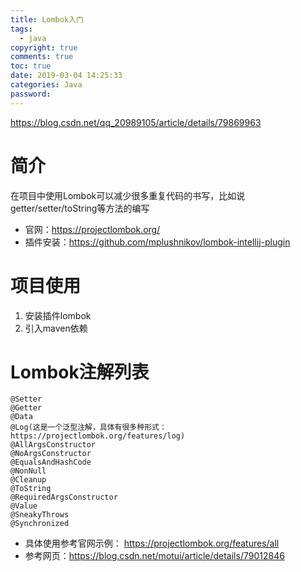 ```yaml
---
title: Lombok入门
tags:
  - java 
copyright: true
comments: true
toc: true
date: 2019-03-04 14:25:33
categories: Java
password:
--- 
```


https://blog.csdn.net/qq_20989105/article/details/79869963

# 简介
在项目中使用Lombok可以减少很多重复代码的书写，比如说getter/setter/toString等方法的编写
* 官网：https://projectlombok.org/
* 插件安装：https://github.com/mplushnikov/lombok-intellij-plugin

# 项目使用
1. 安装插件lombok
2. 引入maven依赖

# Lombok注解列表
~~~
@Setter
@Getter
@Data
@Log(这是一个泛型注解，具体有很多种形式：https://projectlombok.org/features/log)
@AllArgsConstructor
@NoArgsConstructor
@EqualsAndHashCode
@NonNull
@Cleanup
@ToString
@RequiredArgsConstructor
@Value
@SneakyThrows
@Synchronized
~~~
* 具体使用参考官网示例： https://projectlombok.org/features/all
* 参考网页：https://blog.csdn.net/motui/article/details/79012846

